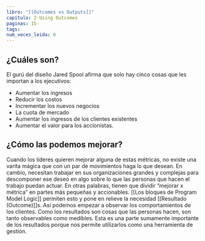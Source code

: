 ```yaml
---
libro: "[[Outcomes vs Outputs]]"
capítulo: 2-Using Outcomes
paginas: 15-
tags: 
num_veces_leida: 0
---
```

## ¿Cuáles son?

El gurú del diseño Jared Spool afirma que solo hay cinco cosas que les importan a los ejecutivos: 
* Aumentar los ingresos
* Reducir los costos
* Incrementar los nuevos negocios
* La cuota de mercado
* Aumentar los ingresos de los clientes existentes
* Aumentar el valor para los accionistas.
## ¿Cómo las podemos mejorar?
Cuando los líderes quieren mejorar alguna de estas métricas, no existe una varita mágica que con un par de movimientos haga lo que desean. En cambio, necesitan trabajar en sus organizaciones grandes y complejas para descomponer ese deseo en algo sobre lo que las personas que hacen el trabajo puedan actuar. En otras palabras, tienen que dividir “mejorar x métrica” en partes más pequeñas y accionables. [[Los bloques de Program Model Logic]] permiten esto y pone en relieve la necesidad [[Resultado (Outcome)]]s. Así podemos empezar a observar los comportamientos de los clientes. Como los resultados son cosas que las personas hacen, son tanto observables como medibles. Esta es una parte sumamente importante de los resultados porque nos permite utilizarlos como una herramienta de gestión.


